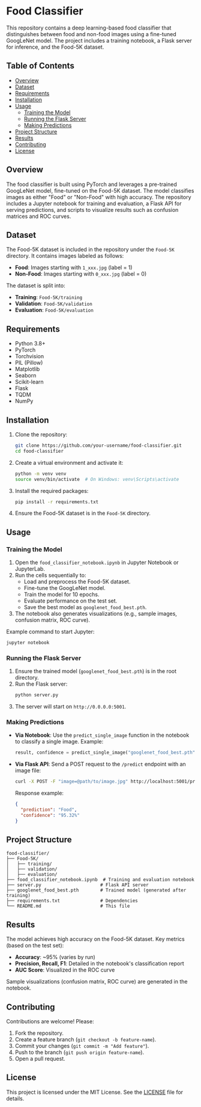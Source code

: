 # Food Classifier

This repository contains a deep learning-based food classifier that distinguishes between food and non-food images using a fine-tuned GoogLeNet model. The project includes a training notebook, a Flask server for inference, and the Food-5K dataset.

## Table of Contents
- [Overview](#overview)
- [Dataset](#dataset)
- [Requirements](#requirements)
- [Installation](#installation)
- [Usage](#usage)
  - [Training the Model](#training-the-model)
  - [Running the Flask Server](#running-the-flask-server)
  - [Making Predictions](#making-predictions)
- [Project Structure](#project-structure)
- [Results](#results)
- [Contributing](#contributing)
- [License](#license)

## Overview
The food classifier is built using PyTorch and leverages a pre-trained GoogLeNet model, fine-tuned on the Food-5K dataset. The model classifies images as either "Food" or "Non-Food" with high accuracy. The repository includes a Jupyter notebook for training and evaluation, a Flask API for serving predictions, and scripts to visualize results such as confusion matrices and ROC curves.

## Dataset
The Food-5K dataset is included in the repository under the `Food-5K` directory. It contains images labeled as follows:
- **Food**: Images starting with `1_xxx.jpg` (label = 1)
- **Non-Food**: Images starting with `0_xxx.jpg` (label = 0)

The dataset is split into:
- **Training**: `Food-5K/training`
- **Validation**: `Food-5K/validation`
- **Evaluation**: `Food-5K/evaluation`

## Requirements
- Python 3.8+
- PyTorch
- Torchvision
- PIL (Pillow)
- Matplotlib
- Seaborn
- Scikit-learn
- Flask
- TQDM
- NumPy

## Installation
1. Clone the repository:
   ```bash
   git clone https://github.com/your-username/food-classifier.git
   cd food-classifier
   ```

2. Create a virtual environment and activate it:
   ```bash
   python -m venv venv
   source venv/bin/activate  # On Windows: venv\Scripts\activate
   ```

3. Install the required packages:
   ```bash
   pip install -r requirements.txt
   ```

4. Ensure the Food-5K dataset is in the `Food-5K` directory.

## Usage

### Training the Model
1. Open the `food_classifier_notebook.ipynb` in Jupyter Notebook or JupyterLab.
2. Run the cells sequentially to:
   - Load and preprocess the Food-5K dataset.
   - Fine-tune the GoogLeNet model.
   - Train the model for 10 epochs.
   - Evaluate performance on the test set.
   - Save the best model as `googlenet_food_best.pth`.
3. The notebook also generates visualizations (e.g., sample images, confusion matrix, ROC curve).

Example command to start Jupyter:
```bash
jupyter notebook
```

### Running the Flask Server
1. Ensure the trained model (`googlenet_food_best.pth`) is in the root directory.
2. Run the Flask server:
   ```bash
   python server.py
   ```
3. The server will start on `http://0.0.0.0:5001`.

### Making Predictions
- **Via Notebook**: Use the `predict_single_image` function in the notebook to classify a single image. Example:
  ```python
  result, confidence = predict_single_image("googlenet_food_best.pth", "Food-5K/evaluation/0_54.jpg")
  ```

- **Via Flask API**: Send a POST request to the `/predict` endpoint with an image file:
  ```bash
  curl -X POST -F "image=@path/to/image.jpg" http://localhost:5001/predict
  ```
  Response example:
  ```json
  {
    "prediction": "Food",
    "confidence": "95.32%"
  }
  ```

## Project Structure
```
food-classifier/
├── Food-5K/
│   ├── training/
│   ├── validation/
│   ├── evaluation/
├── food_classifier_notebook.ipynb  # Training and evaluation notebook
├── server.py                      # Flask API server
├── googlenet_food_best.pth        # Trained model (generated after training)
├── requirements.txt               # Dependencies
└── README.md                      # This file
```

## Results
The model achieves high accuracy on the Food-5K dataset. Key metrics (based on the test set):
- **Accuracy**: ~95% (varies by run)
- **Precision, Recall, F1**: Detailed in the notebook's classification report
- **AUC Score**: Visualized in the ROC curve

Sample visualizations (confusion matrix, ROC curve) are generated in the notebook.

## Contributing
Contributions are welcome! Please:
1. Fork the repository.
2. Create a feature branch (`git checkout -b feature-name`).
3. Commit your changes (`git commit -m "Add feature"`).
4. Push to the branch (`git push origin feature-name`).
5. Open a pull request.

## License
This project is licensed under the MIT License. See the [LICENSE](LICENSE) file for details.
